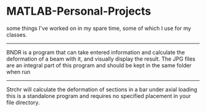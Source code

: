 # MATLAB-Personal-Projects
some things I've worked on in my spare time, some of which I use for my classes.
____________________________
BNDR is a program that can take entered information and calculate the deformation of a beam with it, and visually display the result.
The JPG files are an integral part of this program and should be kept in the same folder when run
____________________________
Strchr will calculate the deformation of sections in a bar under axial loading
this is a standalone program and requires no specified placement in your file directory.

